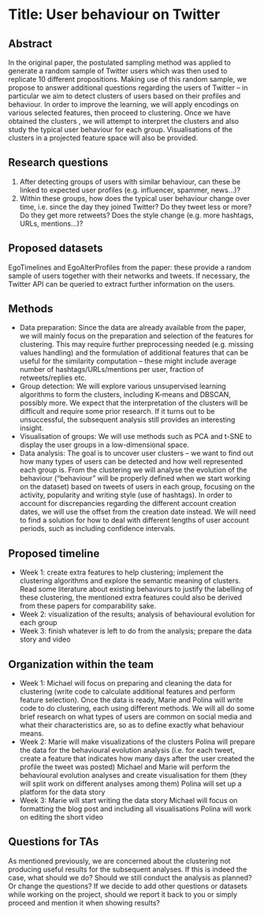 # Title: User behaviour on Twitter

## Abstract
In the original paper, the postulated sampling method was applied to generate a random sample of Twitter users which was then used to replicate 10 different propositions. Making use of this random sample, we propose to answer additional questions regarding the users of Twitter – in particular we aim to detect clusters of users based on their profiles and behaviour. In order to improve the learning, we will apply encodings on various selected features, then proceed to clustering. Once we have obtained the clusters , we will attempt to  interpret the clusters and also study the typical user behaviour for each group. Visualisations of the clusters in a projected feature space will also be provided. 

## Research questions
1. After detecting groups of users with similar behaviour, can these be linked to expected user profiles  (e.g. influencer, spammer, news…)?
2. Within these groups, how does the typical user behaviour change over time, i.e. since the day they joined Twitter?
Do they tweet less or more? Do they get more retweets? 
Does the style change (e.g. more hashtags, URLs, mentions…)?

## Proposed datasets
EgoTimelines and EgoAlterProfiles from the paper: these provide a random sample of users together with their networks and tweets. If necessary, the Twitter API can be queried to extract further information on the users.

## Methods
- Data preparation: Since the data are already available from the paper, we will mainly focus on the preparation and selection of the features for clustering. This may require further preprocessing needed (e.g. missing values handling) and the formulation of additional features that can be useful for the similarity computation – these might include average number of hashtags/URLs/mentions per user, fraction of retweets/replies etc.
- Group detection: We will explore various unsupervised learning algorithms to form the clusters, including K-means and DBSCAN, possibly more. We expect that the interpretation of the clusters will be difficult and require some prior research. If it turns out to be unsuccessful, the subsequent analysis still provides an interesting insight.
- Visualisation of groups: We will use methods such as PCA and t-SNE to display the user groups in a low-dimensional space.
- Data analysis: The goal is to uncover user clusters – we want to find out how many types of users can be detected and how well represented each group is. From the clustering we will analyse the evolution of the behaviour (“behaviour” will be properly defined when we start working on the dataset) based on tweets of users in each group, focusing on the activity, popularity and writing style (use of hashtags). In order to account for discrepancies regarding the different account creation dates, we will use the offset from the creation date instead. We will need to find a solution for how to deal with different lengths of user account periods, such as including confidence intervals.

## Proposed timeline
- Week 1: create extra features to help clustering; implement the clustering algorithms and explore the semantic meaning of clusters. Read some literature about existing behaviours to justify the labelling of these clustering, the mentioned extra features could also be derived from these papers for comparability sake. 
- Week 2: visualization of the results; analysis of behavioural evolution for each group
- Week 3: finish whatever is left to do from the analysis; prepare the data story and video

## Organization within the team
- Week 1:
Michael will focus on preparing and cleaning the data for clustering (write code to calculate additional features and perform feature selection). 
Once the data is ready, Marie and Polina will write code to do clustering, each using different methods. 
We will all do some brief research on what types of users are common on social media and what their characteristics are, so as to define exactly what behaviour means. 
- Week 2:
Marie will make visualizations of the clusters
Polina will prepare the data for the behavioural evolution analysis (i.e. for each tweet, create a feature that indicates how many days after the user created the profile the tweet was posted)
Michael and Marie will perform the  behavioural evolution analyses and create visualisation for them (they will split work on different analyses among them)
Polina will set up a platform for the data story
- Week 3:
Marie will start writing the data story
Michael will focus on formatting the blog post and including all visualisations
Polina will work on editing the short video

## Questions for TAs
As mentioned previously, we are concerned about the clustering not producing useful results for the subsequent analyses. If this is indeed the case, what should we do? Should we still conduct the analysis as planned? Or change the questions?
If we decide to add other questions or datasets while working on the project, should we report it back to you or simply proceed and mention it when showing results?




